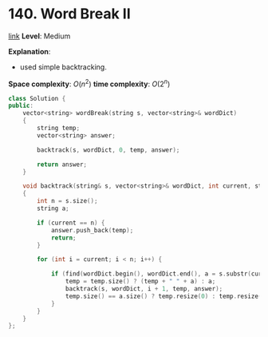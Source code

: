 # 140. Word Break II

[link](https://leetcode.com/problems/word-break-ii/)
**Level**: Medium 


**Explanation**:
- used simple backtracking.

**Space complexity**: $O(n^2)$
**time complexity**: $O(2^n)$

```cpp
class Solution {
public:
    vector<string> wordBreak(string s, vector<string>& wordDict)
    {
        string temp;
        vector<string> answer;

        backtrack(s, wordDict, 0, temp, answer);

        return answer;
    }

    void backtrack(string& s, vector<string>& wordDict, int current, string& temp, vector<string>& answer)
    {
        int n = s.size();
        string a;

        if (current == n) {
            answer.push_back(temp);
            return;
        }

        for (int i = current; i < n; i++) {

            if (find(wordDict.begin(), wordDict.end(), a = s.substr(current, i - current + 1)) != wordDict.end()) {
                temp = temp.size() ? (temp + " " + a) : a;
                backtrack(s, wordDict, i + 1, temp, answer);
                temp.size() == a.size() ? temp.resize(0) : temp.resize(temp.size() - a.size() - 1);
            }
        }
    }
};

```

